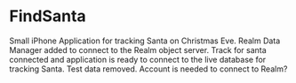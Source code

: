 # FindSanta
Small iPhone Application for tracking Santa on Christmas Eve. 
Realm Data Manager added to connect to the Realm object server. 
Track for santa connected and application is ready to connect to the live database for tracking Santa.
Test data removed.
Account is needed to connect to Realm?
